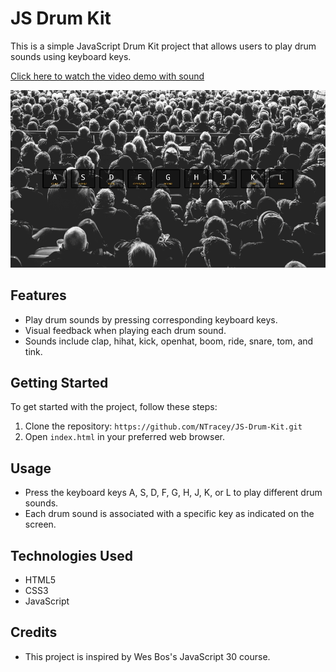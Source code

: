 # JS Drum Kit

This is a simple JavaScript Drum Kit project that allows users to play drum sounds using keyboard keys.

[Click here to watch the video demo with sound](JS-Drum-Kit-Live-Demo.mp4)

![GIF Preview](JS-Drum-Kit.gif)

## Features

- Play drum sounds by pressing corresponding keyboard keys.
- Visual feedback when playing each drum sound.
- Sounds include clap, hihat, kick, openhat, boom, ride, snare, tom, and tink.

## Getting Started

To get started with the project, follow these steps:

1. Clone the repository: `https://github.com/NTracey/JS-Drum-Kit.git`
2. Open `index.html` in your preferred web browser.

## Usage

- Press the keyboard keys A, S, D, F, G, H, J, K, or L to play different drum sounds.
- Each drum sound is associated with a specific key as indicated on the screen.

## Technologies Used

- HTML5
- CSS3
- JavaScript

## Credits

- This project is inspired by Wes Bos's JavaScript 30 course.